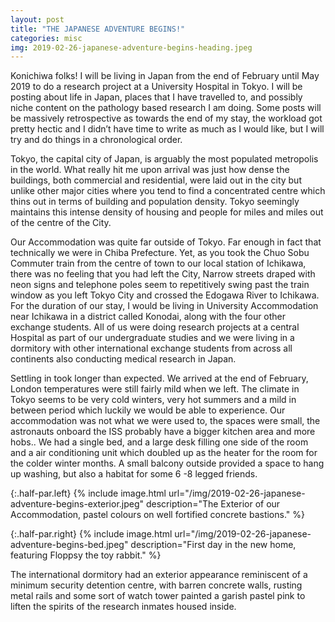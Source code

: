 ```yaml
---
layout: post
title: "THE JAPANESE ADVENTURE BEGINS!"
categories: misc
img: 2019-02-26-japanese-adventure-begins-heading.jpeg
---
```


Konichiwa folks! I will be living in Japan from the end of February until May 2019 to do a research project at a University Hospital in Tokyo. I will be posting about life in Japan, places that I have travelled to, and possibly niche content on the pathology based research I am doing. Some posts will be massively retrospective as towards the end of my stay, the workload got pretty hectic and I didn’t have time to write as much as I would like, but I will try and do things in a chronological order.



Tokyo, the capital city of Japan, is arguably the most populated metropolis in the world. What really hit me upon arrival was just how dense the buildings, both commercial and residential, were laid out in the city but unlike other major cities where you tend to find a concentrated centre which thins out in terms of building and population density. Tokyo seemingly maintains this intense density of housing and people for miles and miles out of the centre of the City.

Our Accommodation was quite far outside of Tokyo. Far enough in fact that technically we were in Chiba Prefecture. Yet, as you took the Chuo Sobu Commuter train from the centre of town to our local station of Ichikawa, there was no feeling that you had left the City, Narrow streets draped with neon signs and telephone poles seem to repetitively swing past the train window as you left Tokyo City and crossed the Edogawa River to Ichikawa. For the duration of our stay, I would be living in University Accommodation near Ichikawa in a district called Konodai, along with the four other exchange students. All of us were doing research projects at a central Hospital as part of our undergraduate studies and we were living in a dormitory with other international exchange students from across all continents also conducting medical research in Japan.

Settling in took longer than expected. We arrived at the end of February, London temperatures were still fairly mild when we left. The climate in Tokyo seems to be very cold winters, very hot summers and a mild in between period which luckily we would be able to experience. Our accommodation was not what we were used to, the spaces were small, the astronauts onboard the ISS probably have a bigger kitchen area and more hobs.. We had a single bed, and a large desk filling one side of the room and a air conditioning unit which doubled up as the heater for the room for the colder winter months. A small balcony outside provided a space to hang up washing, but also a habitat for some 6 -8 legged friends.

<div class="flex"  markdown="1">
{:.half-par.left}
{% include image.html url="/img/2019-02-26-japanese-adventure-begins-exterior.jpeg" description="The Exterior of our Accommodation, pastel colours on well fortified concrete bastions." %}

{:.half-par.right}
{% include image.html url="/img/2019-02-26-japanese-adventure-begins-bed.jpeg" description="First day in the new home, featuring Floppsy the toy rabbit." %}
</div>

The international dormitory had an exterior appearance reminiscent of a minimum security detention centre, with barren concrete walls, rusting metal rails and some sort of watch tower painted a garish pastel pink to liften the spirits of the research inmates housed inside.